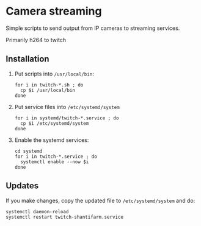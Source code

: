 # Camera streaming

Simple scripts to send output from IP cameras to streaming services.

Primarily h264 to twitch

## Installation

1. Put scripts into `/usr/local/bin`:

   ```
   for i in twitch-*.sh ; do
     cp $i /usr/local/bin
   done
   ```
2. Put service files into `/etc/systemd/system`
   
   ```
   for i in systemd/twitch-*.service ; do
     cp $i /etc/systemd/system
   done
   ```
3. Enable the systemd services:

   ```
   cd systemd
   for i in twitch-*.service ; do
     systemctl enable --now $i
   done
   ```

## Updates
If you make changes, copy the updated file to `/etc/systemd/system` and do:

```
systemctl daemon-reload
systemctl restart twitch-shantifarm.service
```
